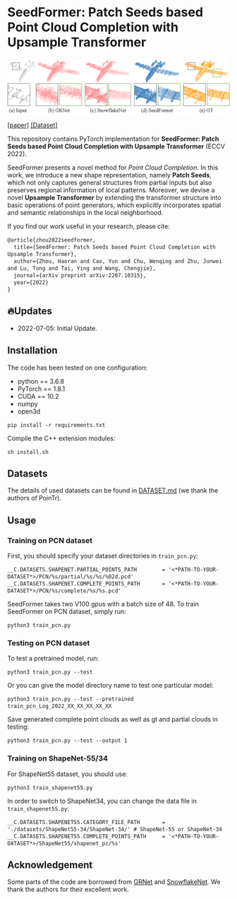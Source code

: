 # SeedFormer: Patch Seeds based Point Cloud Completion with Upsample Transformer

![example](./pictures/teaser.png)

[[paper]](https://arxiv.org/abs/2207.10315) [[Dataset]](./DATASET.md)

This repository contains PyTorch implementation for **SeedFormer: Patch Seeds based Point Cloud Completion with Upsample Transformer** (ECCV 2022).

SeedFormer presents a novel method for *Point Cloud Completion*. In this work, we introduce a new shape representation, namely **Patch Seeds**, which not only captures general structures from partial inputs but also preserves regional information of local patterns. Moreover, we devise a novel **Upsample Transformer** by extending the transformer structure into basic operations of point generators, which explicitly incorporates spatial and semantic relationships in the local neighborhood. 

If you find our work useful in your research, please cite: 

    @article{zhou2022seedformer,
      title={SeedFormer: Patch Seeds based Point Cloud Completion with Upsample Transformer},
      author={Zhou, Haoran and Cao, Yun and Chu, Wenqing and Zhu, Junwei and Lu, Tong and Tai, Ying and Wang, Chengjie},
      journal={arXiv preprint arXiv:2207.10315},
      year={2022}
    }

## 🔥Updates
* 2022-07-05: Initial Update.

## Installation

The code has been tested on one configuration:

- python == 3.6.8
- PyTorch == 1.8.1
- CUDA == 10.2
- numpy
- open3d

```
pip install -r requirements.txt
```

Compile the C++ extension modules:

    sh install.sh

## Datasets

The details of used datasets can be found in [DATASET.md](./DATASET.md) (we thank the authors of PoinTr).


## Usage

### Training on PCN dataset

First, you should specify your dataset directories in `train_pcn.py`:

    __C.DATASETS.SHAPENET.PARTIAL_POINTS_PATH        = '<*PATH-TO-YOUR-DATASET*>/PCN/%s/partial/%s/%s/%02d.pcd'
    __C.DATASETS.SHAPENET.COMPLETE_POINTS_PATH       = '<*PATH-TO-YOUR-DATASET*>/PCN/%s/complete/%s/%s.pcd'

SeedFormer takes two V100 gpus with a batch size of 48. To train SeedFormer on PCN dataset, simply run:

    python3 train_pcn.py

### Testing on PCN dataset

To test a pretrained model, run:

    python3 train_pcn.py --test

Or you can give the model directory name to test one particular model:

    python3 train_pcn.py --test --pretrained train_pcn_Log_2022_XX_XX_XX_XX_XX

Save generated complete point clouds as well as gt and partial clouds in testing:

    python3 train_pcn.py --test --output 1

### Training on ShapeNet-55/34

For ShapeNet55 dataset, you should use:

    python3 train_shapenet55.py

In order to switch to ShapeNet34, you can change the data file in `train_shapenet55.py`:

    __C.DATASETS.SHAPENET55.CATEGORY_FILE_PATH       = './datasets/ShapeNet55-34/ShapeNet-34/' # ShapeNet-55 or ShapeNet-34
    __C.DATASETS.SHAPENET55.COMPLETE_POINTS_PATH     = '<*PATH-TO-YOUR-DATASET*>/ShapeNet55/shapenet_pc/%s'


## Acknowledgement

Some parts of the code are borrowed from [GRNet](https://github.com/hzxie/GRNet) and [SnowflakeNet](https://github.com/AllenXiangX/SnowflakeNet). We thank the authors for their excellent work.
